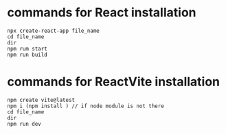 # commands for React installation 
```command
npx create-react-app file_name
cd file_name
dir
npm rum start
npm run build
```

# commands for ReactVite installation 
```command
npm create vite@latest
npm i (npm install ) // if node module is not there 
cd file_name
dir
npm run dev
```
